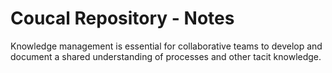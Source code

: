# Coucal Repository - Notes

Knowledge management is essential for collaborative teams to develop and document a shared understanding of processes
and other tacit knowledge.
